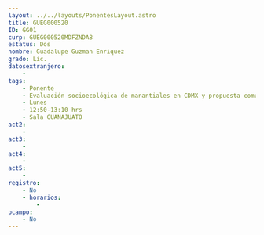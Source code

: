 ```yaml
---
layout: ../../layouts/PonentesLayout.astro
title: GUEG000520
ID: GG01
curp: GUEG000520MDFZNDA8
estatus: Dos
nombre: Guadalupe Guzman Enriquez
grado: Lic.
datosextranjero:
    - 
tags:
    - Ponente
    - Evaluación socioecológica de manantiales en CDMX y propuesta comunitaria para resiliencia adaptativa
    - Lunes
    - 12:50-13:10 hrs
    - Sala GUANAJUATO
act2: 
    - 
act3: 
    - 
act4: 
    - 
act5: 
    - 
registro:
    - No
    - horarios:
        -
pcampo:
    - No
---
```

